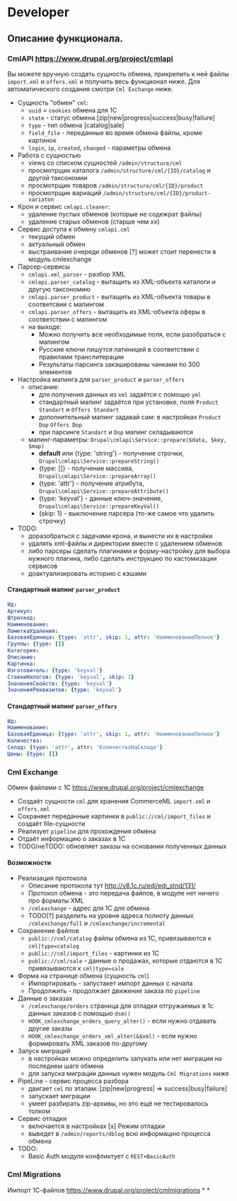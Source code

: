 # Developer

## Описание функционала.

### CmlAPI  https://www.drupal.org/project/cmlapi

Вы можете вручную создать сущность обмена, прикрепить к ней файлы `import.xml` и `offers.xml` и получить весь функционал ниже. Для автоматического создания смотри `Cml Exchange` ниже.

* Сущность "обмен" `cml`: 
  - `uuid` = `cookies` обмена для 1С
  - `state` - статус обмена  [zip|new|progress|success|busy|failure]
  - `type` - тип обмена [catalog|sale]
  - `field_file` - переданные во время обмена файлы, кроме картинок
  - `login`, `ip`, `created`,	`changed` - параметры обмена
* Работа с сущностью
  - views со списком сущностей `/admin/structure/cml`
  - просмотрщик каталога `/admin/structure/cml/{ID}/catalog` и другой таксономии
  - просмотрщик товаров `/admin/structure/cml/{ID}/product`
  - просмотрщик вариаций `/admin/structure/cml/{ID}/product-variaton`
* Крон и сервис `cmlapi.cleaner`:
  - удаление пустых обменов (которые не содежрат файлы)
  - удаление старых обменов (старше чем хх)
* Сервис доступа к обмену `cmlapi.cml`
  - текущий обмен
  - актуальный обмен
  - выстраивание очереди обменов [?] может стоит перенести в модуль cmlexchange
* Парсер-сервисы
  - `cmlapi.xml_parser` - разбор XML
  - `cmlapi.parser_catalog` - вытащить из XML-объекта каталоги и другую таксономию
  - `cmlapi.parser_product` - вытащить из XML-объекта товары в соответсвии с мапингом
  - `cmlapi.parser_offers` - вытащить из XML-объекта оферы в соответствии с мапингом
  - на выходе:
    * Можно получить все необходимые поля, если разобраться с мапингом
    * Русские ключи пишутся латиницей в соответствии с правилами транслитерации
    * Результаты парсинга закэшированы чанками по 300 элементов
* Настройка мапинга для `parser_product` и `parser_offers`
  - описание:
    - для получения данных из `xml` задаётся с помощю `yml`
    - стандартный мапинг задаётся при установке, поля `Product Standart` и `Offers Standart`
    - дополнительный мапинг задавай сам: в настройках `Product Dop` `Offers Dop`
    - при парсинге `Standart` и `Dop` мапинг складываются
  - мапинг-параметры: `Drupal\cmlapi\Service::prepare($data, $key, $map)`
    - **default** или {type: 'string'} - получение строчки, `Drupal\cmlapi\Service::prepareString()`
    - {type: []} - получение массива, `Drupal\cmlapi\Service::prepareArray()`
    - {type: 'attr'} - получение атрибута, `Drupal\cmlapi\Service::prepareAttribute()`
    - {type: 'keyval'} - данные ключ-значение, `Drupal\cmlapi\Service::prepareKeyVal()`
    - {skip: 1} - выключение парсера (то-же самое что удалить строчку)
* TODO:
  - доразобраться с задачами крона, и вынести их в настройки
  - удалять xml-файлы и директории вместе с удалением обменов
  - либо парсеры сделать плагинами и форму-настройку для выбора нужного плагина, либо сделать инструкцию по кастомизации сервисов
  - доактуализировать историю с кэшами

#### Стандартный мапинг `parser_product`
```yml
Ид:
Артикул:
Штрихкод:
Наименование:
ПометкаУдаления:
БазоваяЕдиница: {type: 'attr', skip: 1, attr: 'НаименованиеПолное'}
Группы: {type: []}
Категория:
Описание:
Картинка:
Изготовитель: {type: 'keyval'}
СтавкиНалогов: {type: 'keyval', skip: 1}
ЗначенияСвойств: {type: 'keyval'}
ЗначенияРеквизитов: {type: 'keyval'}
```
#### Стандартный мапинг `parser_offers`
```yml
Ид:
Наименование:
БазоваяЕдиница: {type: 'attr', skip: 1, attr: 'НаименованиеПолное'}
Количество:
Склад: {type: 'attr', attr: 'КоличествоНаСкладе'}
Цены: {type: []}
```

### Cml Exchange
Обмен файлами с 1С https://www.drupal.org/project/cmlexchange
* Создаёт сущности `cml` для хранения CommerceML `import.xml` и `offers.xml` 
* Сохраняет переданные картинки в `public://cml/import_files` и создаёт file-сущности
* Реализует `pipeline` для прохождения обмена
* Отдаёт информацию о заказах в 1С
* TODO/неTODO: обновляет заказы на основании полученных данных
#### Возможности
* Реализация протокола
  - Описание протокола тут http://v8.1c.ru/edi/edi_stnd/131/
  - Протокол обмена - это передача файлов, в модуле нет ничего про форматы XML
  - `/cmlexchange` -  адрес для 1С для обмена
  - TODO[?] разделить на уровне адреса полноту данных `/cmlexchange/full` и `/cmlexchange/incremental`
* Сохранение файлов 
  - `public://cml/catalog` файлы обмена из 1С, привязываются к `cml|type=catalog`
  - `public://cml/import_files` - картинки из 1С
  - `public://cml/sale` - данные о продажах, которые отдаются в 1С привязываются к `cml|type=sale`
* Форма на странице обмена (сущность `cml`)
  - Импортировать - запустакет импорт данных с начала
  - Продолжить - продолжает движение заказа по `pipeline`
* Данные о заказах
  - `/cmlexchange/orders` страница для отладки отгружаемых в 1с данных заказов с помощью `dsm()`
  - `HOOK_cmlexchange_orders_query_alter()` - если нужно отдавать другие заказы
  - `HOOK_cmlexchange_orders_xml_alter(&$xml)` - если нужно формировать XML заказов по-другому
* Запуск миграций
  - в настройках можно определить запукать или нет миграции на последнем шаге обмена
  - для запуска миграции данных нужен модуль `Cml Migrations` ниже
* PipeLine - сервис процесса разбора
  - двигает `cml` по этапам: [zip|new|progress| => success|busy|failure]
  - запускает миграции 
  - умеет разбирать zip-архивы, но это ещё не тестировалось толком
* Сервис отладки
  - включается в настройках  [x] Режим отладки
  - выведет в `/admin/reports/dblog` всю информацию процесса обмена 
* TODO:
  - Basic Auth модуля конфликтует с `REST+BasicAuth`

### Cml Migrations

Импорт 1С-файлов https://www.drupal.org/project/cmlmigrations
*
*
